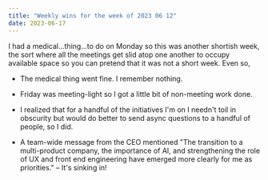 ```yaml
---
title: "Weekly wins for the week of 2023 06 12"
date: 2023-06-17
---
```


I had a medical…thing…to do on Monday so this was another shortish week, the sort where all the meetings get slid atop one another to occupy available space so you can pretend that it was not a short week. Even so,

- The medical thing went fine. I remember nothing.

- Friday was meeting-light so I got a little bit of non-meeting work done.

- I realized that for a handful of the initiatives I'm on I needn't toil in obscurity but would do better to send async questions to a handful of people, so I did.

- A team-wide message from the CEO mentioned "The transition to a multi-product company, the importance of AI, and strengthening the role of UX and front end engineering have emerged more clearly for me as priorities." – It's sinking in!
